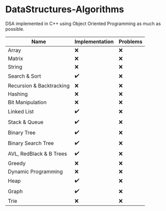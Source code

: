 # DataStructures-Algorithms
DSA implemented in C++ using Object Oriented Programming as much as possible.


| Name | Implementation | Problems |
| --- | --- | --- |
| Array | :x: | :x: |
| Matrix | :x: | :x: |
| String | :x: | :x: |
| Search & Sort | :heavy_check_mark: | :x: |
| Recursion & Backtracking | :x: | :x: |
| Hashing | :x: | :x: |
| Bit Manipulation | :x: | :x: |
| Linked List | :heavy_check_mark: | :x: |
| Stack & Queue | :heavy_check_mark: | :x: |
| Binary Tree | :heavy_check_mark: | :x: |
| Binary Search Tree | :heavy_check_mark: | :x: |
| AVL, RedBlack & B Trees | :heavy_check_mark: | :x: |
| Greedy | :x: | :x: |
| Dynamic Programming | :x: | :x: |
| Heap | :heavy_check_mark: | :x: |
| Graph | :heavy_check_mark: | :x: |
| Trie | :x: | :x: |
